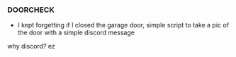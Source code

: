 ### DOORCHECK

- I kept forgetting if I closed the garage door, simple script to take a pic of the door with a simple discord message

why discord?
ez